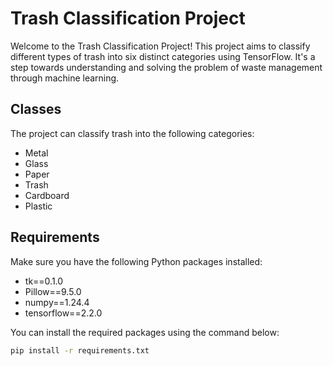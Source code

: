 # Trash Classification Project

Welcome to the Trash Classification Project! This project aims to classify different types of trash into six distinct categories using TensorFlow. It's a step towards understanding and solving the problem of waste management through machine learning.

## Classes
The project can classify trash into the following categories:
- Metal
- Glass
- Paper
- Trash
- Cardboard
- Plastic

## Requirements

Make sure you have the following Python packages installed:
- tk==0.1.0
- Pillow==9.5.0
- numpy==1.24.4
- tensorflow==2.2.0

You can install the required packages using the command below:
```bash
pip install -r requirements.txt
